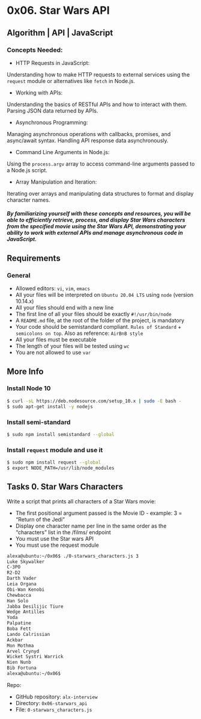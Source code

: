 # 0x06. Star Wars API

## Algorithm | API | JavaScript

### Concepts Needed:

- HTTP Requests in JavaScript:

Understanding how to make HTTP requests to external services using the `request` module or alternatives like `fetch` in Node.js.

- Working with APIs:

Understanding the basics of RESTful APIs and how to interact with them.
Parsing JSON data returned by APIs.

- Asynchronous Programming:

Managing asynchronous operations with callbacks, promises, and async/await syntax.
Handling API response data asynchronously.

- Command Line Arguments in Node.js:

Using the `process.argv` array to access command-line arguments passed to a Node.js script.

- Array Manipulation and Iteration:

Iterating over arrays and manipulating data structures to format and display character names.

##### By familiarizing yourself with these concepts and resources, you will be able to efficiently retrieve, process, and display Star Wars characters from the specified movie using the Star Wars API, demonstrating your ability to work with external APIs and manage asynchronous code in JavaScript.

## Requirements

### General

- Allowed editors: `vi`, `vim`, `emacs`
- All your files will be interpreted on `Ubuntu 20.04 LTS` using `node` (version 10.14.x)
- All your files should end with a new line
- The first line of all your files should be exactly `#!/usr/bin/node`
- A `README.md` file, at the root of the folder of the project, is mandatory
- Your code should be semistandard compliant. `Rules of Standard` + `semicolons on top`. Also as reference: `AirBnB style`
- All your files must be executable
- The length of your files will be tested using `wc`
- You are not allowed to use `var`

## More Info

### Install Node 10

```bash
$ curl -sL https://deb.nodesource.com/setup_10.x | sudo -E bash -
$ sudo apt-get install -y nodejs
```

### Install semi-standard

```bash
$ sudo npm install semistandard --global
```

### Install `request` module and use it

```bash
$ sudo npm install request --global
$ export NODE_PATH=/usr/lib/node_modules
```

## Tasks 0. Star Wars Characters

Write a script that prints all characters of a Star Wars movie:

- The first positional argument passed is the Movie ID - example: 3 = “Return of the Jedi”
- Display one character name per line in the same order as the “characters” list in the /films/ endpoint
- You must use the Star wars API
- You must use the request module

```bash
alexa@ubuntu:~/0x06$ ./0-starwars_characters.js 3
Luke Skywalker
C-3PO
R2-D2
Darth Vader
Leia Organa
Obi-Wan Kenobi
Chewbacca
Han Solo
Jabba Desilijic Tiure
Wedge Antilles
Yoda
Palpatine
Boba Fett
Lando Calrissian
Ackbar
Mon Mothma
Arvel Crynyd
Wicket Systri Warrick
Nien Nunb
Bib Fortuna
alexa@ubuntu:~/0x06$
```

Repo:

- GitHub repository: `alx-interview`
- Directory: `0x06-starwars_api`
- File: `0-starwars_characters.js`
